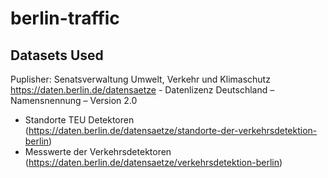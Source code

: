 # berlin-traffic

## Datasets Used 

Puplisher: Senatsverwaltung Umwelt, Verkehr und Klimaschutz
https://daten.berlin.de/datensaetze - Datenlizenz Deutschland – Namensnennung – Version 2.0
- Standorte TEU Detektoren (https://daten.berlin.de/datensaetze/standorte-der-verkehrsdetektion-berlin)
- Messwerte der Verkehrsdetektoren (https://daten.berlin.de/datensaetze/verkehrsdetektion-berlin)
 

